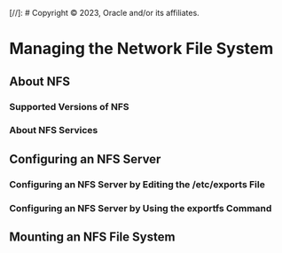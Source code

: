 [//]: # Copyright © 2023, Oracle and/or its affiliates.

# Managing the Network File System

## About NFS

### Supported Versions of NFS

### About NFS Services

## Configuring an NFS Server

### Configuring an NFS Server by Editing the /etc/exports File

### Configuring an NFS Server by Using the exportfs Command

## Mounting an NFS File System

